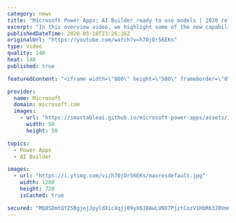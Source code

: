 ```yaml
---
category: news
title: "Microsoft Power Apps: AI Builder ready to use models | 2020 release wave 1 overview"
excerpt: "In this overview video, we highlight some of the new capabilities included in the latest update to Microsoft Power Apps, AI Builder ready to use models.     Here are the capabilities covered:   • Entity extraction helps you by identifying and extracting people, dates, places, locations, etc. from text"
publishedDateTime: 2020-05-18T23:26:26Z
originalUrl: "https://youtube.com/watch?v=h70jOr56EKs"
type: video
quality: 148
heat: 148
published: true

featuredContent: "<iframe width=\"800\" height=\"500\" frameborder=\"0\" src=\"https://www.youtube.com/embed/h70jOr56EKs\" allow=\"accelerometer; autoplay; encrypted-media; gyroscope; picture-in-picture\" allowfullscreen></iframe>"

provider:
  name: Microsoft
  domain: microsoft.com
  images:
    - url: "https://smartableai.github.io/microsoft-power-apps/assets/images/organizations/microsoft.com-50x50.jpg"
      width: 50
      height: 50

topics:
  - Power Apps
  - AI Builder

images:
  - url: "https://i.ytimg.com/vi/h70jOr56EKs/maxresdefault.jpg"
    width: 1280
    height: 720
    isCached: true

secured: "MQ8SDmtQYZSBgjejJpyldXicXqjj09yX6J8AwLUNX7PjztCozV1HbR63J8Vm6x+N+wB6gB1xJaz2HnV1M1Y+QLLOgXz8I/WQVEdNTZboGEE6G1Ba4BgKadldLzY7irjwBmJAPgj8IqbcRvTmvcjVgkQhtmSvAKAw/gKAj7jrgSExS4LMrRYSXMLXSFGARdf/cSJTJI/BOdtOUBhqwrJbVLH1zMZV5HGy2paSTYvmgpbi0R2FuMJ9pqy7UejHk2Xn8MNxfSQUUXReHKxxp0E6UCWCiqNoCOXyxLDuuqC+WOgvpDsCmWq9KSjUSjizZoZwbnFyfkPF4iY53JMJGAr3eiY49c8hgD52SmrRzDBcuBkP9Ei3UcsLeb9kA9L9rMoNhvDSwqOVXcYTlhuiYuNgRm7loCW4cifor30/a5Vq7NkslObc6BSvx7HxCs/OO/zF;SpFKh01pfkWGKT4DY9jV2Q=="
---
```


